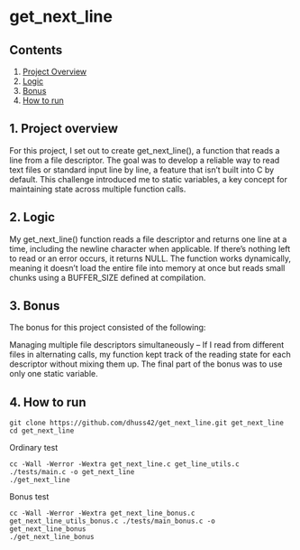 # get_next_line

## Contents

1. [Project Overview](#1-Project-overview)
2. [Logic](#2-Logic)
3. [Bonus](#3-Bonus)
4. [How to run](#4-How-to-run)

## 1. Project overview

For this project, I set out to create get_next_line(), a function that reads a line from a file descriptor. The goal was to develop a reliable way to read text files or standard input line by line, a feature that isn’t built into C by default. This challenge introduced me to static variables, a key concept for maintaining state across multiple function calls.

## 2. Logic

My get_next_line() function reads a file descriptor and returns one line at a time, including the newline character when applicable. If there’s nothing left to read or an error occurs, it returns NULL. The function works dynamically, meaning it doesn’t load the entire file into memory at once but reads small chunks using a BUFFER_SIZE defined at compilation.

## 3. Bonus

The bonus for this project consisted of the following:

Managing multiple file descriptors simultaneously – If I read from different files in alternating calls, my function kept track of the reading state for each descriptor without mixing them up. The final part of the bonus was to use only one static variable.

## 4. How to run
```
git clone https://github.com/dhuss42/get_next_line.git get_next_line
cd get_next_line
```

Ordinary test
```
cc -Wall -Werror -Wextra get_next_line.c get_line_utils.c ./tests/main.c -o get_next_line
./get_next_line
```

Bonus test
```
cc -Wall -Werror -Wextra get_next_line_bonus.c get_next_line_utils_bonus.c ./tests/main_bonus.c -o get_next_line_bonus
./get_next_line_bonus
```
